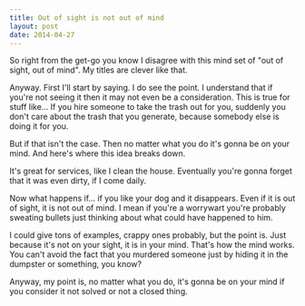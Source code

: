 ```yaml
---
title: Out of sight is not out of mind
layout: post
date: 2014-04-27
---
```


So right from the get-go you know I disagree with this mind set of "out of
sight, out of mind". My titles are clever like that.

Anyway. First I'll start by saying. I do see the point. I understand that if
you're not seeing it then it may not even be a consideration. This is true for
stuff like... If you hire someone to take the trash out for you, suddenly you
don't care about the trash that you generate, because somebody else is doing it
for you.

But if that isn't the case. Then no matter what you do it's gonna be on your
mind. And here's where this idea breaks down.

It's great for services, like I clean the house. Eventually you're gonna forget
that it was even dirty, if I come daily.

Now what happens if... if you like your dog and it disappears. Even if it is out
of sight, it is not out of mind. I mean if you're a worrywart you're probably
sweating bullets just thinking about what could have happened to him.

I could give tons of examples, crappy ones probably, but the point is. Just
because it's not on your sight, it is in your mind. That's how the mind works.
You can't avoid the fact that you murdered someone just by hiding it in the
dumpster or something, you know?

Anyway, my point is, no matter what you do, it's gonna be on your mind if you
consider it not solved or not a closed thing.

